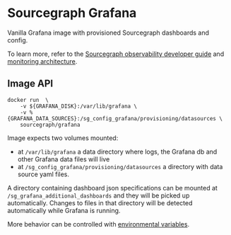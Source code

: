 # Sourcegraph Grafana

Vanilla Grafana image with provisioned Sourcegraph dashboards and config.

To learn more, refer to the [Sourcegraph observability developer guide](https://docs-legacy.khulnasoft.com/dev/background-information/observability) and [monitoring architecture](https://handbook.khulnasoft.com/engineering/observability/monitoring_architecture#sourcegraph-grafana).

## Image API

```shell script
docker run  \
    -v ${GRAFANA_DISK}:/var/lib/grafana \
    -v %{GRAFANA_DATA_SOURCES}:/sg_config_grafana/provisioning/datasources \
    sourcegraph/grafana
```

Image expects two volumes mounted:

- at `/var/lib/grafana` a data directory where logs, the Grafana db and other Grafana data files will live
- at `/sg_config_grafana/provisioning/datasources` a directory with data source yaml files.

A directory containing dashboard json specifications can be mounted at
`/sg_grafana_additional_dashboards` and they will be picked up automatically. Changes to files in that directory
will be detected automatically while Grafana is running.

More behavior can be controlled with
[environmental variables](https://grafana.com/docs/installation/configuration/).
